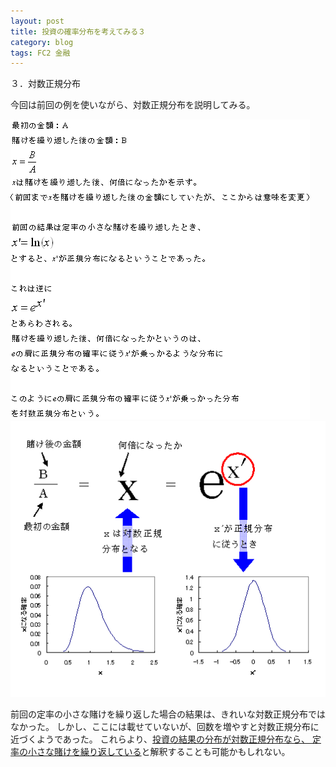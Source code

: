 ```yaml
---
layout: post
title: 投資の確率分布を考えてみる３
category: blog
tags: FC2 金融
---
```


３．対数正規分布

今回は前回の例を使いながら、対数正規分布を説明してみる。

![image](/images/2008nukoriki/tai1.gif)
![image](/images/2008nukoriki/tai2.gif)

前回の定率の小さな賭けを繰り返した場合の結果は、きれいな対数正規分布ではなかった。
しかし、ここには載せていないが、回数を増やすと対数正規分布に近づくようであった。
これらより、<u>投資の結果の分布が対数正規分布なら、
定率の小さな賭けを繰り返している</u>と解釈することも可能かもしれない。
